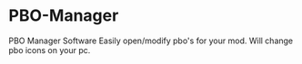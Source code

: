 # PBO-Manager
PBO Manager Software
Easily open/modify pbo's for your mod. 
Will change pbo icons on your pc.
